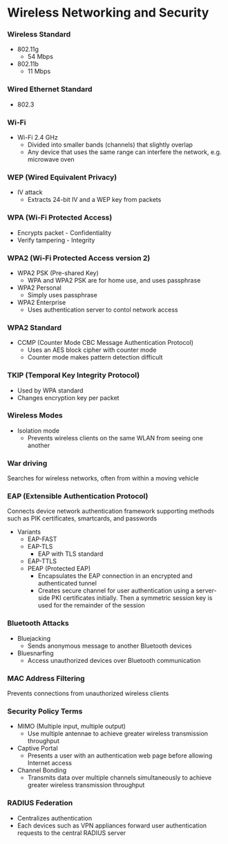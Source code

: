 # Wireless Networking and Security
### Wireless Standard
* 802.11g
  * 54 Mbps
* 802.11b
  * 11 Mbps

### Wired Ethernet Standard
* 802.3

### Wi-Fi
* Wi-Fi 2.4 GHz
  * Divided into smaller bands (channels) that slightly overlap
  * Any device that uses the same range can interfere the network, e.g. microwave oven
  
### WEP (Wired Equivalent Privacy)
* IV attack
  * Extracts 24-bit IV and a WEP key from packets
  
### WPA (Wi-Fi Protected Access)
* Encrypts packet - Confidentiality
* Verify tampering - Integrity

### WPA2 (Wi-Fi Protected Access version 2)
* WPA2 PSK (Pre-shared Key)
  * WPA and WPA2 PSK are for home use, and uses passphrase
* WPA2 Personal
  * Simply uses passphrase
* WPA2 Enterprise
  * Uses authentication server to contol network access
  
### WPA2 Standard
* CCMP (Counter Mode CBC Message Authentication Protocol)
  * Uses an AES block cipher with counter mode
  * Counter mode makes pattern detection difficult
  
### TKIP (Temporal Key Integrity Protocol)
* Used by WPA standard
* Changes encryption key per packet

### Wireless Modes
* Isolation mode
  * Prevents wireless clients on the same WLAN from seeing one another

### War driving
Searches for wireless networks, often from within a moving vehicle

### EAP (Extensible Authentication Protocol)
Connects device network authentication framework supporting methods such as PIK certificates, smartcards, and passwords
* Variants
  * EAP-FAST
  * EAP-TLS
    * EAP with TLS standard
  * EAP-TTLS
  * PEAP (Protected EAP)
    * Encapsulates the EAP connection in an encrypted and authenticated tunnel
    * Creates secure channel for user authentication using a server-side PKI certificates initially. Then a symmetric session key is used for the remainder of the session
    
### Bluetooth Attacks
* Bluejacking
  * Sends anonymous message to another Bluetooth devices
* Bluesnarfing
  * Access unauthorized devices over Bluetooth communication
  
### MAC Address Filtering
Prevents connections from unauthorized wireless clients

### Security Policy Terms
* MIMO (Multiple input, multiple output)
  * Use multiple antennae to achieve greater wireless transmission throughput
* Captive Portal
  * Presents a user with an authentication web page before allowing Internet access
* Channel Bonding
  * Transmits data over multiple channels simultaneously to achieve greater wireless transmission throughput
  
### RADIUS Federation
* Centralizes authentication
* Each devices such as VPN appliances forward user authentication requests to the central RADIUS server

